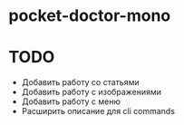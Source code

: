 # pocket-doctor-mono

# TODO 
- Добавить работу со статьями
- Добавить работу с изображениями
- Добавить работу с меню
- Расширить описание для cli commands
